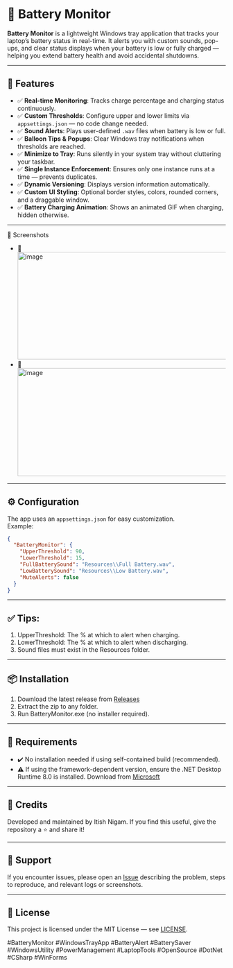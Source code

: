 
# 🔋 Battery Monitor
**Battery Monitor** is a lightweight Windows tray application that tracks your laptop’s battery status in real-time. It alerts you with custom sounds, pop-ups, and clear status displays when your battery is low or fully charged — helping you extend battery health and avoid accidental shutdowns.

---

## 📌 Features

- ✅ **Real-time Monitoring**: Tracks charge percentage and charging status continuously.
- ✅ **Custom Thresholds**: Configure upper and lower limits via `appsettings.json` — no code change needed.
- ✅ **Sound Alerts**: Plays user-defined `.wav` files when battery is low or full.
- ✅ **Balloon Tips & Popups**: Clear Windows tray notifications when thresholds are reached.
- ✅ **Minimize to Tray**: Runs silently in your system tray without cluttering your taskbar.
- ✅ **Single Instance Enforcement**: Ensures only one instance runs at a time — prevents duplicates.
- ✅ **Dynamic Versioning**: Displays version information automatically.
- ✅ **Custom UI Styling**: Optional border styles, colors, rounded corners, and a draggable window.
- ✅ **Battery Charging Animation**: Shows an animated GIF when charging, hidden otherwise.

---
📣 Screenshots
- 📸 <img width="503" height="248" alt="image" src="https://github.com/user-attachments/assets/847be0c5-672c-4ce7-a691-058bc6c61478" />
- 📸 <img width="502" height="249" alt="image" src="https://github.com/user-attachments/assets/a8272292-8a11-4150-abf9-feb2130919bc" /> 
---
## ⚙️ Configuration

The app uses an `appsettings.json` for easy customization.  
Example:
```json
{
  "BatteryMonitor": {
    "UpperThreshold": 90,
    "LowerThreshold": 15,
    "FullBatterySound": "Resources\\Full Battery.wav",
    "LowBatterySound": "Resources\\Low Battery.wav",
    "MuteAlerts": false
  }
}
```
---

## ✅ Tips:
1) UpperThreshold: The % at which to alert when charging.
2) LowerThreshold: The % at which to alert when discharging.
3) Sound files must exist in the Resources folder.

---

## 📦 Installation
1) Download the latest release from <a href="https://github.com/itish-vs/BatteryMonitor/releases">Releases</a>
2) Extract the zip to any folder.
3) Run BatteryMonitor.exe (no installer required).

---

## 🚫 Requirements
- ✔️ No installation needed if using self-contained build (recommended).
- ⚠️ If using the framework-dependent version, ensure the .NET Desktop Runtime 8.0 is installed. Download from <a href="https://dotnet.microsoft.com/en-us/download/dotnet/8.0">Microsoft</a>

---

## 🙌 Credits
Developed and maintained by Itish Nigam.
If you find this useful, give the repository a ⭐️ and share it!

---

## 📣 Support
If you encounter issues, please open an <a href="https://github.com/itish-vs/BatteryMonitor/issues">Issue</a> describing the problem, steps to reproduce, and relevant logs or screenshots.

---

## 📜 License
This project is licensed under the MIT License — see <a href="https://github.com/itish-vs/BatteryMonitor/blob/main/LICENSE">LICENSE</a>.


#BatteryMonitor #WindowsTrayApp #BatteryAlert #BatterySaver #WindowsUtility #PowerManagement #LaptopTools #OpenSource #DotNet #CSharp #WinForms
